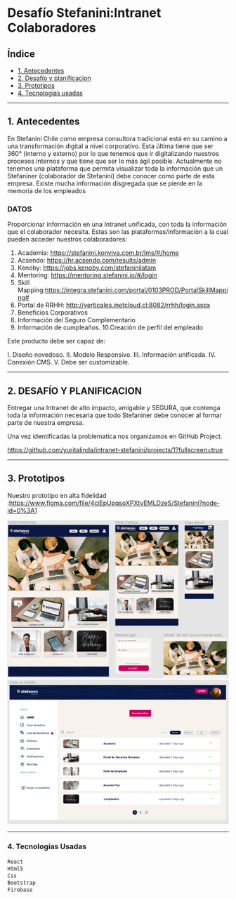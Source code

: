 # Desafío Stefanini:Intranet Colaboradores


## Índice

* [1. Antecedentes](#1-Antecedentes)
* [2. Desafío y planificacion](#2-Desafio)
* [3. Prototipos ](#3-Prototipos)
* [4. Tecnologias usadas](#4-Tecnologias_usadas)


***

## 1. Antecedentes

En Stefanini Chile como empresa consultora tradicional está en su camino a
una transformación digital a nivel corporativo. Esta última tiene que ser 360°
(interno y externo) por lo que tenemos que ir digitalizando nuestros procesos
internos y que tiene que ser lo más ágil posible.
Actualmente no tenemos una plataforma que permita visualizar toda la
información que un Stefaniner (colaborador de Stefanini) debe conocer como
parte de esta empresa. Existe mucha información disgregada que se pierde en
la memoria de los empleados

 
### DATOS

Proporcionar información en una Intranet unificada, con toda la información
que el colaborador necesita. Estas son las plataformas/información a la cual
pueden acceder nuestros colaboradores:
1. Academia: https://stefanini.konviva.com.br/lms/#/home
2. Acsendo: https://hr.acsendo.com/results/admin
3. Kenoby: https://jobs.kenoby.com/stefaninilatam
4. Mentoring: https://mentoring.stefanini.io/#/login
5. Skill Mapping:https://integra.stefanini.com/portal/0103PROD/PortalSkillMapping#
6. Portal de RRHH: http://verticales.inetcloud.cl:8082/rrhh/login.aspx
7. Beneficios Corporativos
8. Información del Seguro Complementario
9. Información de cumpleaños.
10.Creación de perfil del empleado

Este producto debe ser capaz de:

 I. Diseño novedoso.
 II. Modelo Responsivo.
 III. Información unificada.
 IV. Conexión CMS.
 V. Debe ser customizable.

***

## 2. DESAFÍO Y PLANIFICACION

Entregar una Intranet de alto impacto, amigable y SEGURA, que contenga toda
la información necesaria que todo Stefaniner debe conocer al formar parte de
nuestra empresa.

Una vez identificadas la problematica nos organizamos en GitHub Project.

https://github.com/yuritalinda/intranet-stefanini/projects/1?fullscreen=true


 ***      
       
     

  ## 3. Prototipos

  Nuestro prototipo en alta fidelidad :https://www.figma.com/file/4ciEpUpqsoXPXtvEMLDzeS/Stefanini?node-id=0%3A1
  
  <img src="prototipo.PNG">

  <img src="prototipo admin.PNG">
  
  
  ***
  
   ### 4. Tecnologías Usadas
    
    React
    Html5
    Css
    Bootstrap
    Firebase
    
    





